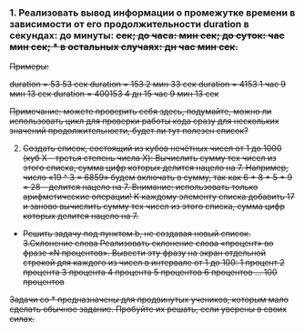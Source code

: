 ### 1. Реализовать вывод информации о промежутке времени в зависимости от его продолжительности duration в секундах: до минуты: <s> сек; до часа: <m> мин <s> сек; до суток: <h> час <m> мин <s> сек; * в остальных случаях: <d> дн <h> час <m> мин <s> сек.
Примеры:

duration = 53
53 сек
duration = 153
2 мин 33 сек
duration = 4153
1 час 9 мин 13 сек
duration = 400153
4 дн 15 час 9 мин 13 сек

Примечание: можете проверить себя здесь, подумайте, можно ли использовать цикл для проверки работы кода сразу для нескольких значений продолжительности, будет ли тут полезен список?

2. Создать список, состоящий из кубов нечётных чисел от 1 до 1000 (куб X - третья степень числа X):
Вычислить сумму тех чисел из этого списка, сумма цифр которых делится нацело на 7. Например, число «19 ^ 3 = 6859» будем включать в сумму, так как 6 + 8 + 5 + 9 = 28 – делится нацело на 7. Внимание: использовать только арифметические операции!
К каждому элементу списка добавить 17 и заново вычислить сумму тех чисел из этого списка, сумма цифр которых делится нацело на 7.
* Решить задачу под пунктом b, не создавая новый список.
3.Склонение слова
Реализовать склонение слова «процент» во фразе «N процентов». Вывести эту фразу на экран отдельной строкой для каждого из чисел в интервале от 1 до 100:
1 процент
2 процента
3 процента
4 процента
5 процентов
6 процентов
...
100 процентов

Задачи со * предназначены для продвинутых учеников, которым мало сделать обычное задание. Пробуйте их решать, если уверены в своих силах.
